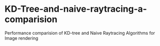 # KD-Tree-and-naive-raytracing-a-comparision
Performance comparision of KD-tree and Naive Raytracing Algorithms for Image rendering
